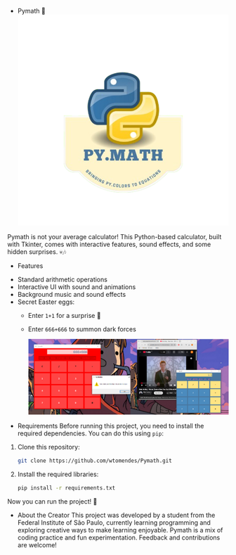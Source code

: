 * Pymath 🎲
         ![Pymath Screenshot](images/pyculator.png)



Pymath is not your average calculator! This Python-based calculator, built with Tkinter, comes with interactive features, sound effects, and some hidden surprises. 💀🎶
* Features
- Standard arithmetic operations
- Interactive UI with sound and animations
- Background music and sound effects
- Secret Easter eggs:
    - Enter `1+1` for a surprise 🎵
    - Enter `666+666` to summon dark forces
 
      
        ![Pymath Screenshot](images/show.png)


* Requirements
Before running this project, you need to install the required dependencies. You can do this using `pip`:

1. Clone this repository:
    ```bash
    git clone https://github.com/wtomendes/Pymath.git
    ```

2. Install the required libraries:
    ```bash
    pip install -r requirements.txt
    ```

Now you can run the project! 🎉

* About the Creator
This project was developed by a student from the Federal Institute of São Paulo, currently learning programming and exploring creative ways to make learning enjoyable. Pymath is a mix of coding practice and fun experimentation. Feedback and contributions are welcome!
